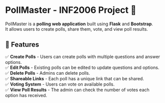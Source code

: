 # PollMaster - INF2006 Project 🎉

PollMaster is a **polling web application** built using **Flask** and **Bootstrap**.  
It allows users to create polls, share them, vote, and view poll results.

## 🚀 Features

✅ **Create Polls** - Users can create polls with multiple questions and answer options.  
✅ **Edit Polls** - Existing polls can be edited to update questions and options.  
✅ **Delete Polls** - Admins can delete polls.  
✅ **Shareable Links** - Each poll has a unique link that can be shared.  
✅ **Voting System** - Users can vote on available polls.  
✅ **View Poll Results** - The admin can check the number of votes each option has received.

